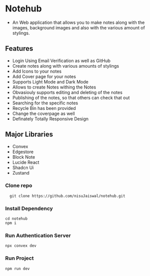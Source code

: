 # Notehub

- An Web application that allows you to make notes along with the images, background images and also with the various amount of stylings.

## Features

- Login Using Email Verification as well as GitHub
- Create notes along with various amounts of stylings
- Add Icons to your notes
- Add Cover page for your notes
- Supports Light Mode and Dark Mode
- Allows to create Notes withing the Notes
- Obvasiouly supports editing and deleting of the notes
- Publishing of the notes, so that others can check that out
- Searching for the specific notes
- Recycle Bin has been provided
- Change the coverpage as well
- Definately Totally Responsive Design

## Major Libraries

- Convex
- Edgestore
- Block Note
- Lucide React
- Shadcn Ui
- Zustand

### Clone repo

```
  git clone https://github.com/nisuJaiswal/notehub.git
```

### Install Dependency

```
cd notehub
npm i
```

### Run Authentication Server

```
npx convex dev
```

### Run Project

```
npm run dev
```
